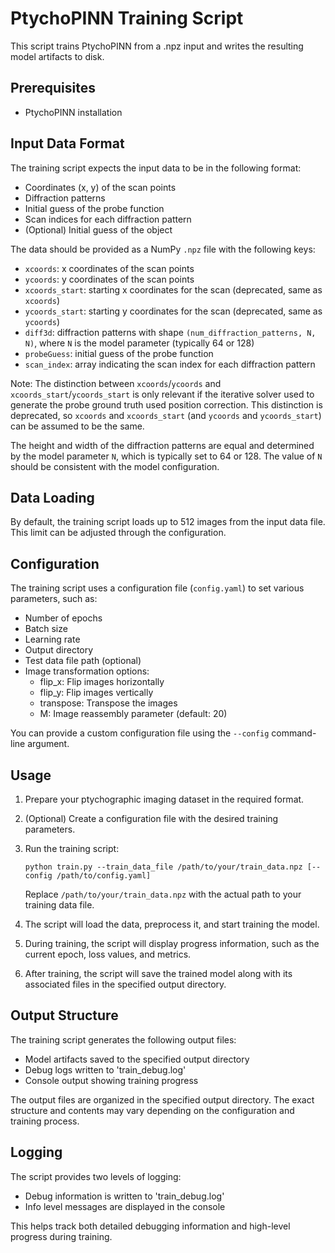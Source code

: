 # PtychoPINN Training Script

This script trains PtychoPINN from a .npz input and writes the resulting model artifacts to disk.

## Prerequisites

- PtychoPINN installation

## Input Data Format

The training script expects the input data to be in the following format:

- Coordinates (x, y) of the scan points
- Diffraction patterns
- Initial guess of the probe function
- Scan indices for each diffraction pattern
- (Optional) Initial guess of the object

The data should be provided as a NumPy `.npz` file with the following keys:
- `xcoords`: x coordinates of the scan points
- `ycoords`: y coordinates of the scan points
- `xcoords_start`: starting x coordinates for the scan (deprecated, same as `xcoords`)
- `ycoords_start`: starting y coordinates for the scan (deprecated, same as `ycoords`)
- `diff3d`: diffraction patterns with shape `(num_diffraction_patterns, N, N)`, where `N` is the model parameter (typically 64 or 128)
- `probeGuess`: initial guess of the probe function
- `scan_index`: array indicating the scan index for each diffraction pattern

Note: The distinction between `xcoords`/`ycoords` and `xcoords_start`/`ycoords_start` is only relevant if the iterative solver used to generate the probe ground truth used position correction. This distinction is deprecated, so `xcoords` and `xcoords_start` (and `ycoords` and `ycoords_start`) can be assumed to be the same.

The height and width of the diffraction patterns are equal and determined by the model parameter `N`, which is typically set to 64 or 128. The value of `N` should be consistent with the model configuration.

## Data Loading

By default, the training script loads up to 512 images from the input data file. This limit can be adjusted through the configuration.

## Configuration

The training script uses a configuration file (`config.yaml`) to set various parameters, such as:
- Number of epochs
- Batch size
- Learning rate
- Output directory
- Test data file path (optional)
- Image transformation options:
  - flip_x: Flip images horizontally
  - flip_y: Flip images vertically
  - transpose: Transpose the images
  - M: Image reassembly parameter (default: 20)

You can provide a custom configuration file using the `--config` command-line argument.

## Usage

1. Prepare your ptychographic imaging dataset in the required format.

2. (Optional) Create a configuration file with the desired training parameters.

3. Run the training script:
   ```
   python train.py --train_data_file /path/to/your/train_data.npz [--config /path/to/config.yaml]
   ```
   Replace `/path/to/your/train_data.npz` with the actual path to your training data file.

4. The script will load the data, preprocess it, and start training the model.

5. During training, the script will display progress information, such as the current epoch, loss values, and metrics.

6. After training, the script will save the trained model along with its associated files in the specified output directory.

## Output Structure

The training script generates the following output files:

- Model artifacts saved to the specified output directory
- Debug logs written to 'train_debug.log'
- Console output showing training progress

The output files are organized in the specified output directory. The exact structure and contents may vary depending on the configuration and training process.

## Logging

The script provides two levels of logging:
- Debug information is written to 'train_debug.log'
- Info level messages are displayed in the console

This helps track both detailed debugging information and high-level progress during training.

